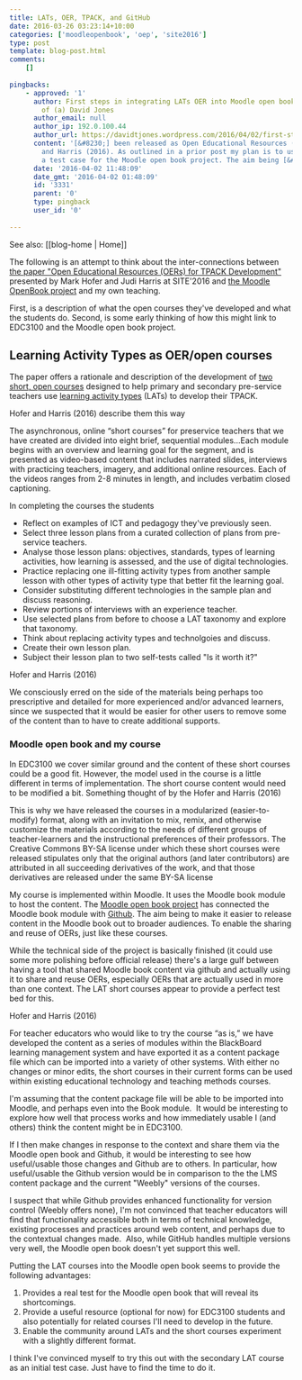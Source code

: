 ```yaml
---
title: LATs, OER, TPACK, and GitHub
date: 2016-03-26 03:23:14+10:00
categories: ['moodleopenbook', 'oep', 'site2016']
type: post
template: blog-post.html
comments:
    []
    
pingbacks:
    - approved: '1'
      author: First steps in integrating LATs OER into Moodle open book &#8211; The Weblog
        of (a) David Jones
      author_email: null
      author_ip: 192.0.100.44
      author_url: https://davidtjones.wordpress.com/2016/04/02/first-steps-in-integrating-lats-oer-into-moodle-open-book/
      content: '[&#8230;] been released as Open Educational Resources (OERs) by Hofer
        and Harris (2016). As outlined in a prior post my plan is to use these OERs as
        a test case for the Moodle open book project. The aim being [&#8230;]'
      date: '2016-04-02 11:48:09'
      date_gmt: '2016-04-02 01:48:09'
      id: '3331'
      parent: '0'
      type: pingback
      user_id: '0'
    
---
```


See also: [[blog-home | Home]]

The following is an attempt to think about the inter-connections between [the paper "Open Educational Resources (OERs) for TPACK Development"](https://www.academicexperts.org/conf/site/2016/papers/49080/) presented by Mark Hofer and Judi Harris at SITE'2016 and [the Moodle OpenBook project](/blog2/the-moodle-open-book-module-project/) and my own teaching.

First, is a description of what the open courses they've developed and what the students do. Second, is some early thinking of how this might link to EDC3100 and the Moodle open book project.

## Learning Activity Types as OER/open courses

The paper offers a rationale and description of the development of [two short, open courses](http://activitytypes.wm.edu/shortcourse/) designed to help primary and secondary pre-service teachers use [learning activity types](http://activitytypes.wm.edu/) (LATs) to develop their TPACK.

Hofer and Harris (2016) describe them this way

The asynchronous, online “short courses” for preservice teachers that we have created are divided into eight brief, sequential modules...Each module begins with an overview and learning goal for the segment, and is presented as video-based content that includes narrated slides, interviews with practicing teachers, imagery, and additional online resources. Each of the videos ranges from 2-8 minutes in length, and includes verbatim closed captioning.

In completing the courses the students

- Reflect on examples of ICT and pedagogy they've previously seen.
- Select three lesson plans from a curated collection of plans from pre-service teachers.
- Analyse those lesson plans: objectives, standards, types of learning activities, how learning is assessed, and the use of digital technologies.
- Practice replacing one ill-fitting activity types from another sample lesson with other types of activity type that better fit the learning goal.
- Consider substituting different technologies in the sample plan and discuss reasoning.
- Review portions of interviews with an experience teacher.
- Use selected plans from before to choose a LAT taxonomy and explore that taxonomy.
- Think about replacing activity types and technolgoies and discuss.
- Create their own lesson plan.
- Subject their lesson plan to two self-tests called "Is it worth it?"

Hofer and Harris (2016)

We consciously erred on the side of the materials being perhaps too prescriptive and detailed for more experienced and/or advanced learners, since we suspected that it would be easier for other users to remove some of the content than to have to create additional supports.

### Moodle open book and my course

In EDC3100 we cover similar ground and the content of these short courses could be a good fit. However, the model used in the course is a little different in terms of implementation. The short course content would need to be modified a bit. Something thought of by the Hofer and Harris (2016)

This is why we have released the courses in a modularized (easier-to-modify) format, along with an invitation to mix, remix, and otherwise customize the materials according to the needs of different groups of teacher-learners and the instructional preferences of their professors. The Creative Commons BY-SA license under which these short courses were released stipulates only that the original authors (and later contributors) are attributed in all succeeding derivatives of the work, and that those derivatives are released under the same BY-SA license

My course is implemented within Moodle. It uses the Moodle book module to host the content. The [Moodle open book project](/blog2/the-moodle-open-book-module-project/) has connected the Moodle book module with [Github](https://github.com/). The aim being to make it easier to release content in the Moodle book out to broader audiences. To enable the sharing and reuse of OERs, just like these courses.

While the technical side of the project is basically finished (it could use some more polishing before official release) there's a large gulf between having a tool that shared Moodle book content via github and actually using it to share and reuse OERs, especially OERs that are actually used in more than one context. The LAT short courses appear to provide a perfect test bed for this.

Hofer and Harris (2016)

For teacher educators who would like to try the course “as is,” we have developed the content as a series of modules within the BlackBoard learning management system and have exported it as a content package file which can be imported into a variety of other systems. With either no changes or minor edits, the short courses in their current forms can be used within existing educational technology and teaching methods courses.

I'm assuming that the content package file will be able to be imported into Moodle, and perhaps even into the Book module.  It would be interesting to explore how well that process works and how immediately usable I (and others) think the content might be in EDC3100.

If I then make changes in response to the context and share them via the Moodle open book and Github, it would be interesting to see how useful/usable those changes and Github are to others. In particular, how useful/usable the Github version would be in comparison to the the LMS content package and the current "Weebly" versions of the courses.

I suspect that while Github provides enhanced functionality for version control (Weebly offers none), I'm not convinced that teacher educators will find that functionality accessible both in terms of technical knowledge, existing processes and practices around web content, and perhaps due to the contextual changes made.  Also, while GitHub handles multiple versions very well, the Moodle open book doesn't yet support this well.

Putting the LAT courses into the Moodle open book seems to provide the following advantages:

1. Provides a real test for the Moodle open book that will reveal its shortcomings.
2. Provide a useful resource (optional for now) for EDC3100 students and also potentially for related courses I'll need to develop in the future.
3. Enable the community around LATs and the short courses experiment with a slightly different format.

I think I've convinced myself to try this out with the secondary LAT course as an initial test case. Just have to find the time to do it.
